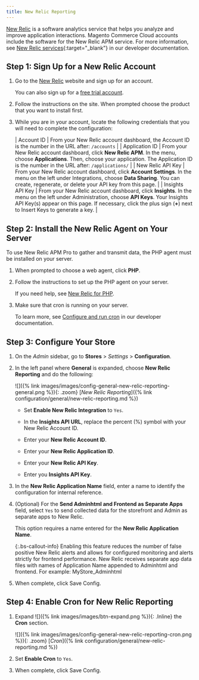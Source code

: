 ```yaml
---
title: New Relic Reporting
---
```


[New Relic][1] is a software analytics service that helps you analyze and improve application interactions. Magento Commerce Cloud accounts include the software for the New Relic APM service. For more information, see [New Relic services][4]{:target="_blank"} in our developer documentation.

## Step 1: Sign Up for a New Relic Account

1. Go to the [New Relic][1] website and sign up for an account.

   You can also sign up for a [free trial account][2].

1. Follow the instructions on the site. When prompted choose the product that you want to install first.

1. While you are in your account, locate the following credentials that you will need to complete the configuration:

    | Account ID | From your New Relic account dashboard, the Account ID is the number in the URL after: `/accounts` |
    | Application ID | From your New Relic account dashboard, click **New Relic APM**. In the menu, choose **Applications**. Then, choose your application. The Application ID is the number in the URL after: `/applications/` |
    | New Relic API Key | From your New Relic account dashboard, click **Account Settings**. In the menu on the left under Integrations, choose **Data Sharing**. You can create, regenerate, or delete your API key from this page. |
    | Insights API Key | From your New Relic account dashboard, click **Insights**. In the menu on the left under Administration, choose **API Keys**. Your Insights API Key(s) appear on this page. If necessary, click the plus sign (**+**) next to Insert Keys to generate a key. |

## Step 2: Install the New Relic Agent on Your Server

To use New Relic APM Pro to gather and transmit data, the PHP agent must be installed on your server.

1. When prompted to choose a web agent, click **PHP**.

1. Follow the instructions to set up the PHP agent on your server.

   If you need help, see [New Relic for PHP][3].

1. Make sure that cron is running on your server.

   To learn more, see [Configure and run cron][5] in our developer documentation.

## Step 3: Configure Your Store

1. On the _Admin_ sidebar, go to **Stores** > _Settings_ > **Configuration**.

1. In the left panel where **General** is expanded, choose **New Relic Reporting** and do the following:

    ![]({% link images/images/config-general-new-relic-reporting-general.png %}){: .zoom}
    [_New Relic Reporting_]({% link configuration/general/new-relic-reporting.md %})

    * Set **Enable New Relic Integration** to `Yes`.

    * In the **Insights API URL**, replace the percent (%) symbol with your New Relic Account ID.

    * Enter your **New Relic Account ID**.

    * Enter your **New Relic Application ID**.

    * Enter your **New Relic API Key**.

    * Enter you **Insights API Key**.

1. In the **New Relic Application Name** field, enter a name to identify the configuration for internal reference.

1. (Optional) For the **Send Adminhtml and Frontend as Separate Apps** field, select `Yes` to send collected data for the storefront and Admin as separate apps to New Relic.

   This option requires a name entered for the **New Relic Application Name**.

    {:.bs-callout-info}
    Enabling this feature reduces the number of false positive New Relic alerts and allows for configured monitoring and alerts strictly for frontend performance. New Relic receives separate app data files with names of Application Name appended to Adminhtml and frontend. For example: MyStore_Adminhtml

1. When complete, click <span class="btn">Save Config</span>.

## Step 4: Enable Cron for New Relic Reporting

1. Expand ![]({% link images/images/btn-expand.png %}){: .Inline} the **Cron** section.

    ![]({% link images/images/config-general-new-relic-reporting-cron.png %}){: .zoom}
    [_Cron_]({% link configuration/general/new-relic-reporting.md %})

1. Set **Enable Cron** to `Yes`.

1. When complete, click <span class="btn">Save Config</span>.

[1]: https://newrelic.com/
[2]: https://newrelic.com/magento
[3]: https://docs.newrelic.com/docs/agents/php-agent/getting-started/new-relic-php
[4]: https://devdocs.magento.com/guides/v2.3/cloud/project/new-relic.html
[5]: https://devdocs.magento.com/guides/v2.3/config-guide/cli/config-cli-subcommands-cron.html
